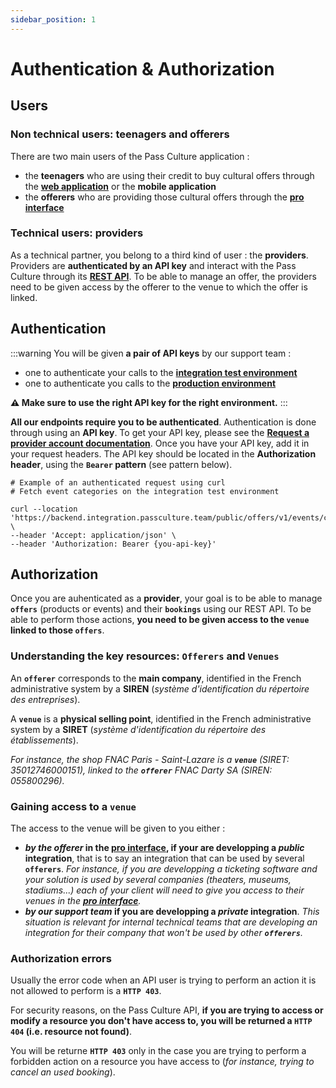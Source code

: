 ```yaml
---
sidebar_position: 1
---
```


# Authentication & Authorization

## Users

### Non technical users: teenagers and offerers

There are two main users of the Pass Culture application :
- the **teenagers** who are using their credit to buy cultural offers through the **[web application](https://passculture.app/accueil)** or the **mobile application**
- the **offerers** who are providing those cultural offers through the **[pro interface](https://passculture.pro/)**

### Technical users: providers

As a technical partner, you belong to a third kind of user : the **providers**. Providers are **authenticated by an API key** and interact with the Pass Culture through its **[REST API](/rest-api/)**.
To be able to manage an offer, the providers need to be given access by the offerer to the venue to which the offer is linked.

## Authentication

:::warning
You will be given **a pair of API keys** by our support team :
- one to authenticate your calls to the **[integration test environment](https://backend.integration.passculture.pro)**
- one to authenticate you calls to the **[production environment](https://backend.passculture.app)**

**⚠️ Make sure to use the right API key for the right environment.**
:::

**All our endpoints require you to be authenticated**. Authentication is done through using an **API key**. To get your API key, please see the **[Request a provider account documentation](/docs/request-a-provider-account)**.
Once you have your API key, add it in your request headers. The API key should be located in the **Authorization header**, using the **`Bearer` pattern** (see pattern below).

```shell
# Example of an authenticated request using curl
# Fetch event categories on the integration test environment

curl --location 'https://backend.integration.passculture.team/public/offers/v1/events/categories' \
--header 'Accept: application/json' \
--header 'Authorization: Bearer {you-api-key}'
```


## Authorization

Once you are auhenticated as a **provider**, your goal is to be able to manage **`offers`** (products or events) and their **`bookings`** using our REST API.
To be able to perform those actions, **you need to be given access to the `venue` linked to those `offers`**.

### Understanding the key resources: `Offerers` and `Venues`

An **`offerer`** corresponds to the **main company**, identified in the French administrative system by a **SIREN** (_système d'identification du répertoire des entreprises_).

A **`venue`** is a **physical selling point**, identified in the French administrative system by a **SIRET** (_système d'identification du répertoire des établissements_).

_For instance, the shop FNAC Paris - Saint-Lazare is a **`venue`** (SIRET: 35012746000151), linked to the **`offerer`** FNAC Darty SA (SIREN: 055800296)._


### Gaining access to a `venue`

The access to the venue will be given to you either :

- **_by the offerer_ in the [pro interface](https://passculture.pro/), if your are developping a _public_ integration**, that is to say an integration that can be used by several **`offerers`**.
  _For instance, if you are developping a ticketing software and your solution is used by several companies (theaters, museums, stadiums...) each of your client will need to give you access to their venues in the **[pro interface](https://passculture.pro/)**._
- **_by our support team_ if you are developping a _private_ integration**. _This situation is relevant for internal technical teams that are developing an integration for their company that won't be used by other **`offerers`**._

### Authorization errors

Usually the error code when an API user is trying to perform an action it is not allowed to perform is a **`HTTP 403`**. 

For security reasons, on the Pass Culture API, **if you are trying to access or modify a resource you don't have access to, you will be returned a `HTTP 404` (i.e. resource not found)**.

You will be returne **`HTTP 403`** only in the case you are trying to perform a forbidden action on a resource you have access to (_for instance, trying to cancel an used booking_).
